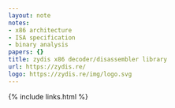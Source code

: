 ```yaml
---
layout: note
notes:
- x86 architecture
- ISA specification
- binary analysis
papers: {}
title: zydis x86 decoder/disassembler library
url: https://zydis.re/
logo: https://zydis.re/img/logo.svg
---
```

{% include links.html %}
